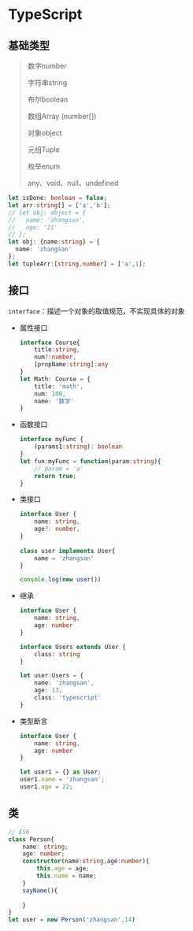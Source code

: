 # TypeScript 

## 基础类型

> 数字number
>
> 字符串string
>
> 布尔boolean
>
> 数组Array<number> (number[])
>
> 对象object
>
> 元组Tuple
>
> 枚举enum
>
> any、void、null、undefined

```typescript
let isDone: boolean = false;
let arr:string[] = ['a','b'];
// let obj: object = {
//   name: 'zhangsan',
//   age: '21'
// };
let obj: {name:string} = {
  name: 'zhangsan'
};
let tupleArr:[string,number] = ['a',1];

```

## 接口

`interface`：描述一个对象的取值规范，不实现具体的对象

* 属性接口

  ```typescript
  interface Course{
      title:string,
      num?:number,
      [propName:string]:any
  }
  let Math: Course = {
      title: 'math',
      num: 100,
      name: '数学'
  }
  
  ```

  

* 函数接口

  ```typescript
  interface myFunc {
      (params1:string): boolean
  }
  let fun:myFunc = function(param:string){
      // param = 'a'
      return true;
  }
  
  ```

* 类接口

  ```typescript
  interface User {
      name: string,
      age?: number,
  }
      
  class user implements User{
      name = 'zhangsan'
  }
  
  console.log(new user())
  
  ```

* 继承

  ```typescript
  interface User {
      name: string,
      age: number
  }
  
  interface Users extends User {
      class: string
  }
  
  let user:Users = {
      name: 'zhangsan',
      age: 13,
      class: 'typescript'
  }
  
  ```

* 类型断言

  ```typescript
  interface User {
      name: string,
      age: number
  }
  
  let user1 = {} as User;
  user1.name = 'zhangsan';
  user1.age = 22;
  
  ```

## 类

```typescript
// ES6
class Person{
    name: string;
	age: number;
	constructor(name:string,age:number){
        this.age = age;
        this.name = name;
    }
	sayName(){
        
    }
}
let user = new Person('zhangsan',14)

```

